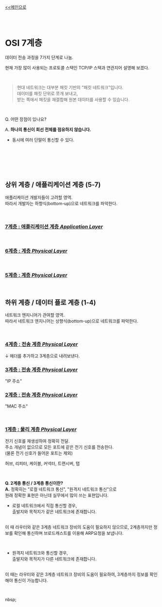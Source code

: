 [<<메인으로](https://github.com/AtomicLiquors/Network_Wiki_Chb)

&nbsp;  
&nbsp;  

# OSI 7계층 

데이터 전송 과정을 7가지 단계로 나눔.

현재 가장 많이 사용되는 프로토콜 스택인 TCP/IP 스택과 연관지어 설명해 보겠다. 


&nbsp;

> 현대 네트워크는 대부분 패킷 기반의 "패킷 네트워크"입니다.   
데이터를 패킷 단위로 쪼개 보내고,  
받는 쪽에서 패킷을 재결합해 원본 데이터를 사용할 수 있습니다.

 
&nbsp;
 

Q. 어떤 장점이 있나요?

A. **하나의 통신이 회선 전체를 점유하지 않습니다.**  
- 동시에 여러 단말이 통신할 수 있다.  



 
&nbsp;
  
&nbsp;
   
&nbsp;

   

## 상위 계층 / 애플리케이션 계층 (5-7)
애플리케이션 개발자들이 고려할 영역.  
따라서 개발자는 하향식(bottom-up)으로 네트워크를 파악한다.


&nbsp;
### [**7계층 : 애플리케이션 계층** *Application Layer*]()

&nbsp;
### [**6계층 : 계층** *Physical Layer*]()

&nbsp;
### [**5계층 : 계층** *Physical Layer*]()
 
&nbsp;
## 하위 계층 / 데이터 플로 계층 (1-4)


네트워크 엔지니어가 관여할 영역.  
따라서 네트워크 엔지니어는 상향식(bottom-up)으로 네트워크를 파악한다.

 
&nbsp;
### [**4계층 : 전송 계층** *Physical Layer*]()
↓ 헤더를 추가하고 3계층으로 내려보낸다.

### [**3계층 : 전송 계층** *Physical Layer*]()

"IP 주소"   



### [**2계층 : 전송 계층** *Physical Layer*]()


"MAC 주소"


 
&nbsp;
### [**1계층 : 물리 계층** *Physical Layer*]()
전기 신호를 재생성하여 정확히 전달.  
주소 개념이 없으므로 모든 포트에 같은 전기 신호를 전송한다.  
(물론 전기 신호가 들어온 포트는 제외)

허브, 리피터, 케이블, 커넥터, 트랜시버, 탭


&nbsp;

**Q. 2계층 통신 / 3계층 통신이란?**  
**A.** 정확히는 "로컬 네트워크 통신", "원격지 네트워크 통신"으로  
원래 정확한 표현은 아닌데 실무에서 많이 쓰는 표현입니다.  
- 로컬 네트워크에서 직접 통신할 경우,  
출발지와 목적지가 같은 네트워크에 존재합니다.  
<br>
이 때 라우터와 같은 3계층 네트워크 장비의 도움이 필요하지 않으므로,  
2계층까지만 정보를 확인해 통신하며  
브로드캐스트를 이용해 ARP요청을 보냅니다.
 
&nbsp;
 

- 원격지 네트워크와 통신할 경우,  
출발지와 목적지가 다른 네트워크에 존재합니다.  
<br>
이 때는 라우터와 같은 3계층 네트워크 장비의 도움이 필요하여,   
3계층까지 정보를 확인해야 통신이 가능합니다.
 
&nbsp;
  
 nbsp;